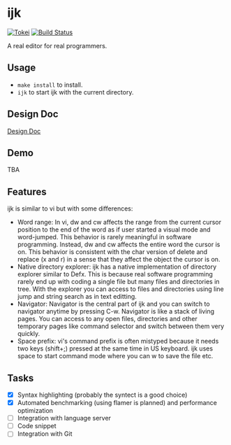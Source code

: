 # ijk

[![Tokei](https://tokei.rs/b1/github/akiradeveloper/ijk)](https://github.com/akiradeveloper/ijk)
[![Build Status](https://travis-ci.org/akiradeveloper/ijk.svg?branch=develop)](https://travis-ci.org/akiradeveloper/ijk)

A real editor for real programmers.

## Usage

* `make install` to install.
* `ijk` to start ijk with the current directory.

## Design Doc

[Design Doc](https://docs.google.com/presentation/d/1_oQ_Dryehfi-3vBBCQI_AFZDrvxvXp-LToMcWNIehPM/edit?usp=sharing)

## Demo

TBA

## Features

ijk is similar to vi but with some differences:

* Word range: In vi, dw and cw affects the range from the current cursor position to the end of the word as if user started a visual mode and word-jumped. This behavior is rarely meaningful in software programming. Instead, dw and cw affects the entire word the cursor is on. This behavior is consistent with the char version of delete and replace (x and r) in a sense that they affect the object the cursor is on.
* Native directory explorer: ijk has a native implementation of directory explorer similar to Defx. This is because real software programming rarely end up with coding a single file but many files and directories in tree. With the explorer you can access to files and directories using line jump and string search as in text editting.
* Navigator: Navigator is the central part of ijk and you can switch to navigator anytime by pressing C-w. Navigator is like a stack of living pages. You can access to any open files, directories and other temporary pages like command selector and switch between them very quickly.
* Space prefix: vi's command prefix is often mistyped because it needs two keys (shift+;) pressed at the same time in US keyboard. ijk uses space to start command mode where you can w to save the file etc.

## Tasks

- [x] Syntax highlighting (probably the syntect is a good choice)
- [x] Automated benchmarking (using flamer is planned) and performance optimization
- [ ] Integration with language server
- [ ] Code snippet
- [ ] Integration with Git
